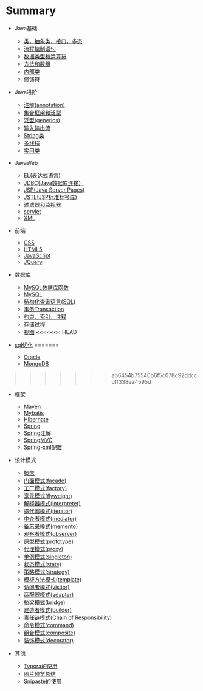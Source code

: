 # Summary



* Java基础
    * [类，抽象类，接口，多态](basic/class.md)
    * [流程控制语句](basic/controlStatement.md)
    * [数据类型和运算符](basic/datatype.md)
    * [方法和数组](basic/function.md)
    * [内部类](basic/innerClass.md)
    * [修饰符](basic/modifier.md)

* Java进阶
    * [注解(annotation)](advanced/annotation.md)
    * [集合框架和泛型](advanced/collection.md)
    * [泛型(generics)](advanced/generics.md)
    * [输入输出流](advanced/IO.md)
    * [String类](advanced/string.md)
    * [多线程](advanced/thread.md)
    * [实用类](advanced/usefulClass.md)

* JavaWeb
    * [EL(表达式语言)](javaWeb/ELexperssion.md)
    * [JDBC(Java数据库连接）](javaWeb/JDBC.md)
    * [JSP(Java Server Pages)](javaWeb/jsp.md)
    * [JSTL(JSP标准标签库)](javaWeb/JSTL.md)
    * [过滤器和监视器](javaWeb/Listener&Fiter.md)
    * [servlet](javaWeb/servlet.md)
    * [XML](javaWeb/xml.md)

* 前端
    * [CSS](front_end/CSS.md)
    * [HTML5](front_end/html.md)
    * [JavaScript](front_end/JavaScript.md)
    * [JQuery](front_end/JQuery.md)

* 数据库
    * [MySQL数据库函数](database/function.md)
    * [MySQL](database/MySQL.md)
    * [结构化查询语言(SQL)](database/SQL.md)
    * [事务Transaction](database/transaction.md)
    * [约束，索引，注释](database/constraint.md)
    * [存储过程](database/procedure.md)
    * [视图](database/view.md)
<<<<<<< HEAD
* [sql优化](database/SQLoptimization.md)
=======
    * [Oracle](database/Oracle.md)
    * [MongoDB](database/MongoDB.md)
>>>>>>> ab6454b75540b6f5c078d92ddccdff338e24595d
    
* 框架
    * [Maven](framework/maven.md)
    * [Mybatis](framework/Mybatis.md)
    * [Hibernate](framework/Hibernate.md)
    * [Spring](framework/Spring.md)
    * [Spring注解](framework/springanno.md)
    * [SpringMVC](framework/SpringMVC.md)
    * [Spring-xml配置](framework/Springxml.md)
  
* 设计模式
    * [概念](DesignPatterns/designPatterns.md)
    * [门面模式(facade)](DesignPatterns/facade.md)
    * [工厂模式(factory)](DesignPatterns/factory.md)
    * [享元模式(flyweight)](DesignPatterns/flyweight.md)
    * [解释器模式(interpreter)](DesignPatterns/interpreter.md)
    * [迭代器模式(iterator)](DesignPatterns/iterator.md)
    * [中介者模式(mediator)](DesignPatterns/mediator.md)
    * [备忘录模式(memento)](DesignPatterns/memento.md)
    * [观察者模式(observer)](DesignPatterns/observer.md)
    * [原型模式(prototype)](DesignPatterns/prototype.md)
    * [代理模式(proxy)](DesignPatterns/proxy.md)
    * [单例模式(singleton)](DesignPatterns/singleton.md)
    * [状态模式(state)](DesignPatterns/state.md)
    * [策略模式(strategy)](DesignPatterns/strategy.md)
    * [模板方法模式(template)](DesignPatterns/template.md)
    * [访问者模式(visitor)](DesignPatterns/visitor.md)
    * [适配器模式(adapter)](DesignPatterns/adapter.md)
    * [桥梁模式(bridge)](DesignPatterns/bridge.md)
    * [建造者模式(builder)](DesignPatterns/builder.md)
    * [责任链模式(Chain of Responsibility)](DesignPatterns/chain.md)
    * [命令模式(command)](DesignPatterns/command.md)
    * [组合模式(composite)](DesignPatterns/composite.md)
    * [装饰模式(decorator)](DesignPatterns/decorator.md)

* 其他
    * [Typora的使用](Typora.md)
    * [图片预览总结](PreviewImg.md)
    * [Snipaste的使用](snipaste.md)